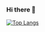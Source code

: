 ### Hi there 👋
[![Top Langs](https://github-readme-stats.vercel.app/api/top-langs/?username=danj-O&layout=compact&hide=c#)](https://github.com/anuraghazra/github-readme-stats)
<!--
**danj-O/danj-O** is a ✨ _special_ ✨ repository because its `README.md` (this file) appears on your GitHub profile.
Here are some ideas to get you started:

[![Danjo's github stats](https://github-readme-stats.vercel.app/api?username=danj-O)](https://github.com/anuraghazra/github-readme-stats)
[![Top Langs](https://github-readme-stats.vercel.app/api/top-langs/?username=danj-O)](https://github.com/anuraghazra/github-readme-stats)

- 🔭 I’m currently working on ...
- 🌱 I’m currently learning ...
- 👯 I’m looking to collaborate on ...
- 🤔 I’m looking for help with ...
- 💬 Ask me about ...
- 📫 How to reach me: ...
- 😄 Pronouns: ...
- ⚡ Fun fact: ...
-->
